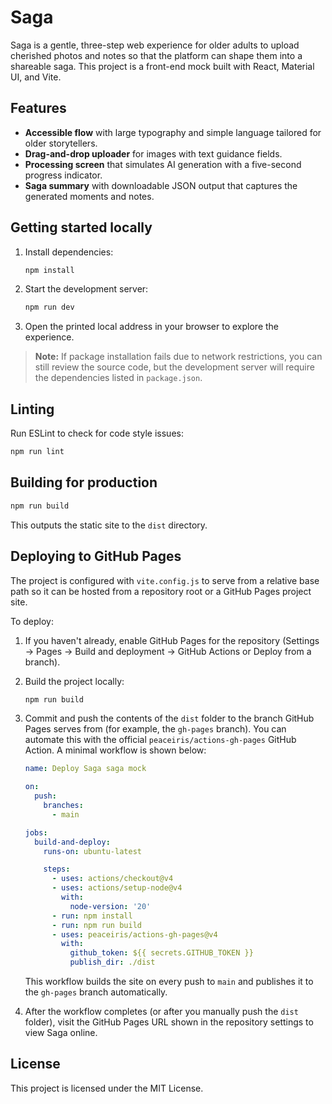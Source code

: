 # Saga

Saga is a gentle, three-step web experience for older adults to upload cherished photos and notes so that the platform can shape them into a shareable saga. This project is a front-end mock built with React, Material UI, and Vite.

## Features

- **Accessible flow** with large typography and simple language tailored for older storytellers.
- **Drag-and-drop uploader** for images with text guidance fields.
- **Processing screen** that simulates AI generation with a five-second progress indicator.
- **Saga summary** with downloadable JSON output that captures the generated moments and notes.

## Getting started locally

1. Install dependencies:

   ```bash
   npm install
   ```

2. Start the development server:

   ```bash
   npm run dev
   ```

3. Open the printed local address in your browser to explore the experience.

> **Note:** If package installation fails due to network restrictions, you can still review the source code, but the development server will require the dependencies listed in `package.json`.

## Linting

Run ESLint to check for code style issues:

```bash
npm run lint
```

## Building for production

```bash
npm run build
```

This outputs the static site to the `dist` directory.

## Deploying to GitHub Pages

The project is configured with `vite.config.js` to serve from a relative base path so it can be hosted from a repository root or a GitHub Pages project site.

To deploy:

1. If you haven't already, enable GitHub Pages for the repository (Settings → Pages → Build and deployment → GitHub Actions or Deploy from a branch).
2. Build the project locally:

   ```bash
   npm run build
   ```

3. Commit and push the contents of the `dist` folder to the branch GitHub Pages serves from (for example, the `gh-pages` branch). You can automate this with the official `peaceiris/actions-gh-pages` GitHub Action. A minimal workflow is shown below:

   ```yaml
   name: Deploy Saga saga mock

   on:
     push:
       branches:
         - main

   jobs:
     build-and-deploy:
       runs-on: ubuntu-latest

       steps:
         - uses: actions/checkout@v4
         - uses: actions/setup-node@v4
           with:
             node-version: '20'
         - run: npm install
         - run: npm run build
         - uses: peaceiris/actions-gh-pages@v4
           with:
             github_token: ${{ secrets.GITHUB_TOKEN }}
             publish_dir: ./dist
   ```

   This workflow builds the site on every push to `main` and publishes it to the `gh-pages` branch automatically.

4. After the workflow completes (or after you manually push the `dist` folder), visit the GitHub Pages URL shown in the repository settings to view Saga online.

## License

This project is licensed under the MIT License.
